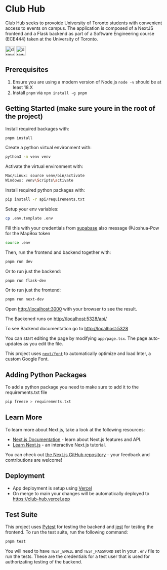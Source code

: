 # Club Hub

Club Hub seeks to provoide University of Toronto students with convenient access to events on campus. The application is composed of a NextJS frontend and a Flask backend as part of a Software Engineering course (ECE444) taken at the University of Toronto.

[<img src="https://img.shields.io/badge/next.js-000000?style=for-the-badge&logo=nextdotjs&logoColor=white" alt="drawing" height="30"/>][Next-url]
[<img src="https://flask.palletsprojects.com/en/3.0.x/_images/flask-horizontal.png" alt="drawing" height="30"/>][Flask-url]

[Next-url]: https://nextjs.org/
[Flask-url]: https://flask.palletsprojects.com/en/3.0.x/

## Prerequisites

1. Ensure you are using a modern version of Node.js `node -v` should be at least 18.X
2. Install `pnpm` via `npm install -g pnpm`

## Getting Started (make sure youre in the root of the project)

Install required backages with:

```bash
pnpm install
```

Create a python virtual environment with:

```bash
python3 -m venv venv
```

Activate the virtual environment with:

```bash
Mac/Linux: source venv/bin/activate
Windows: venv\Scripts\activate
```

Install required python packages with:

```bash
pip install -r api/requirements.txt
```

Setup your env variables:

```bash
cp .env.template .env
```

Fill this with your credentials from [supabase](https://supabase.com/dashboard/project/yqrgbzoauzaaznsztnwb/settings/api) also message @Joshua-Pow for the MapBox token

```bash
source .env
```

Then, run the frontend and backend together with:

```bash
pnpm run dev
```

Or to run just the backend:

```bash
pnpm run flask-dev
```

Or to run just the frontend:

```bash
pnpm run next-dev
```

Open [http://localhost:3000](http://localhost:3000) with your browser to see the result.

The Backened runs on [http://localhost:5328/api/](http://localhost:5328/api/)

To see Backend documentation go to [http://localhost:5328](http://localhost:5328)

You can start editing the page by modifying `app/page.tsx`. The page auto-updates as you edit the file.

This project uses [`next/font`](https://nextjs.org/docs/basic-features/font-optimization) to automatically optimize and load Inter, a custom Google Font.

## Adding Python Packages

To add a python package you need to make sure to add it to the requirements.txt file

```bash
pip freeze > requirements.txt
```

## Learn More

To learn more about Next.js, take a look at the following resources:

- [Next.js Documentation](https://nextjs.org/docs) - learn about Next.js features and API.
- [Learn Next.js](https://nextjs.org/learn) - an interactive Next.js tutorial.

You can check out [the Next.js GitHub repository](https://github.com/vercel/next.js/) - your feedback and contributions are welcome!

## Deployment

- App deployment is setup using [Vercel](https://vercel.com/home)
- On merge to main your changes will be automatically deployed to https://club-hub.vercel.app

## Test Suite

This project uses [Pytest](https://docs.pytest.org/en/6.2.x/) for testing the backend and [jest](https://jestjs.io/) for testing the frontend. To run the test suite, run the following command:

```bash
pnpm test
```

You will need to have `TEST_EMAIL` and `TEST_PASSWORD` set in your `.env` file to run the tests. These are the credentials for a test user that is used for authorizating testing of the backend.

